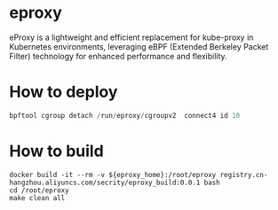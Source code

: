 # eproxy
eProxy is a lightweight and efficient replacement for kube-proxy in Kubernetes environments, leveraging eBPF (Extended Berkeley Packet Filter) technology for enhanced performance and flexibility.

# How to deploy 

```go
bpftool cgroup detach /run/eproxy/cgroupv2  connect4 id 10
```


# How to build

```shell
docker build -it --rm -v ${eproxy_home}:/root/eproxy registry.cn-hangzhou.aliyuncs.com/secrity/eproxy_build:0.0.1 bash
cd /root/eproxy
make clean all
```